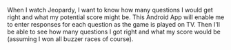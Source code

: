 When I watch Jeopardy, I want to know how many questions I would get right and what my potential score might be. This Android App will enable me to enter responses for each question as the game is played on TV. Then I'll be able to see how many questions I got right and what my score would be (assuming I won all buzzer races of course).
